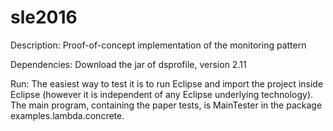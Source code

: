 # sle2016

Description:
  Proof-of-concept implementation of the monitoring pattern

Dependencies:
  Download the jar of dsprofile, version 2.11
  
Run:
  The easiest way to test it is to run Eclipse and import the project
inside Eclipse (however it is independent of any Eclipse underlying
technology).
  The main program, containing the paper tests, is MainTester in the
package examples.lambda.concrete.

  
